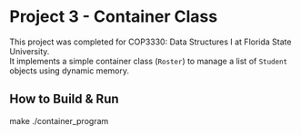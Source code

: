 # Project 3 - Container Class

This project was completed for COP3330: Data Structures I at Florida State University.  
It implements a simple container class (`Roster`) to manage a list of `Student` objects using dynamic memory.

## How to Build & Run
make
./container_program